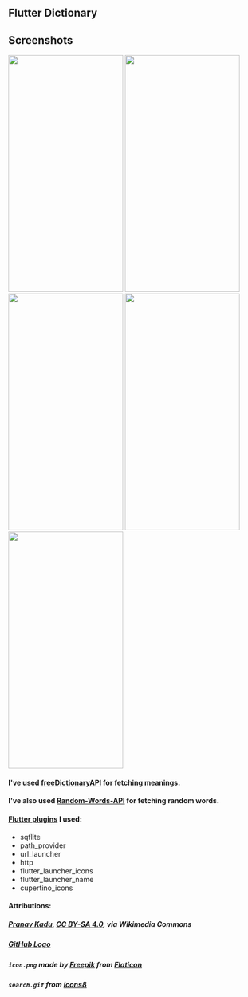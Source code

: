 ## Flutter Dictionary

## Screenshots
<img src="https://i.imgur.com/l02l5vq.png" width="230" height="475"/> <img src="https://i.imgur.com/Ior0s8Y.png" width="230" height="475"/> <img src="https://i.imgur.com/KZaGAJF.png" width="230" height="475"/> <img src="https://i.imgur.com/uvaQYaB.png" width="230" height="475"/> <img src="https://i.imgur.com/ZYnigTj.png" width="230" height="475"/>

#### I've used [freeDictionaryAPI](https://github.com/meetDeveloper/freeDictionaryAPI) for fetching meanings.
#### I've also used [Random-Words-API](https://github.com/mcnaveen/Random-Words-API) for fetching random words.

#### [Flutter plugins](https://pub.dev) I used:
- sqflite
- path_provider
- url_launcher
- http
- flutter_launcher_icons
- flutter_launcher_name
- cupertino_icons

#### Attributions:
##### <a href="https://commons.wikimedia.org/wiki/File:Email_Logo_PNG.png">Pranav Kadu</a>, <a href="https://creativecommons.org/licenses/by-sa/4.0">CC BY-SA 4.0</a>, via Wikimedia Commons
##### [GitHub Logo](https://github.githubassets.com/images/modules/logos_page/GitHub-Mark.png)
##### `icon.png` made by [Freepik](https://www.freepik.com) from [Flaticon](https://www.flaticon.com/)
##### `search.gif` from [icons8](https://icons8.com/preloaders)